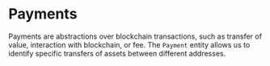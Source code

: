 # Payments

Payments are abstractions over blockchain transactions, such as transfer of value, interaction with blockchain, or fee. The `Payment` entity allows us to identify specific transfers of assets between different addresses.